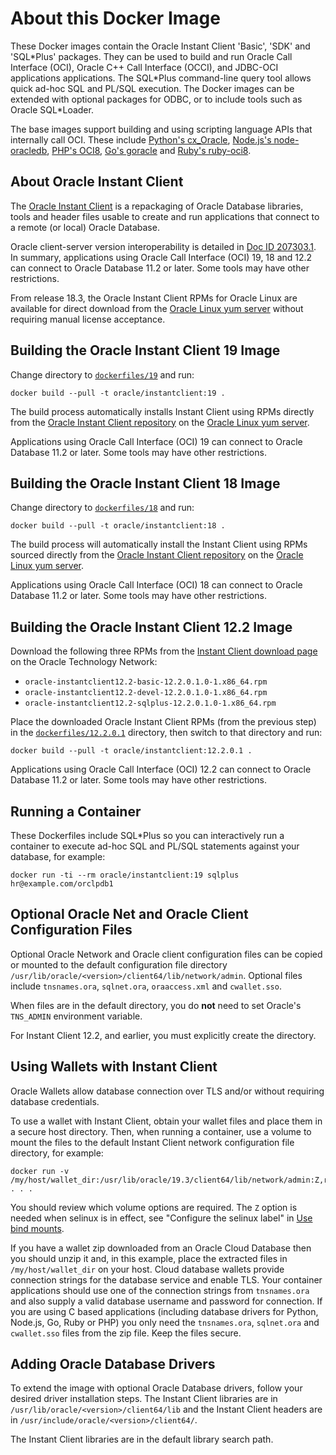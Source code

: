 # About this Docker Image

These Docker images contain the Oracle Instant Client 'Basic', 'SDK' and 'SQL\*Plus' packages.  They can be used to build and run Oracle Call Interface (OCI), Oracle C++ Call Interface (OCCI), and JDBC-OCI applications applications.  The SQL\*Plus command-line query tool allows quick ad-hoc SQL and PL/SQL execution.  The Docker images can be extended with optional packages for ODBC, or to include tools such as Oracle SQL\*Loader.

The base images support building and using scripting language APIs that internally call OCI.  These include [Python's cx_Oracle](https://yum.oracle.com/oracle-linux-python.html), [Node.js's node-oracledb](https://yum.oracle.com/oracle-linux-nodejs.html), [PHP's OCI8](https://yum.oracle.com/oracle-linux-php.html), [Go's goracle](https://github.com/go-goracle/goracle) and [Ruby's ruby-oci8](https://www.rubydoc.info/github/kubo/ruby-oci8).

## About Oracle Instant Client

The [Oracle Instant Client](https://www.oracle.com/technetwork/database/features/instant-client/) is a repackaging of Oracle Database libraries, tools and header files usable to create and run applications that connect to a remote (or local) Oracle Database.

Oracle client-server version interoperability is detailed in [Doc ID 207303.1](https://support.oracle.com/epmos/faces/DocumentDisplay?id=207303.1).  In summary, applications using Oracle Call Interface (OCI) 19, 18 and 12.2 can connect to Oracle Database 11.2 or later.  Some tools may have other restrictions.

From release 18.3, the Oracle Instant Client RPMs for Oracle Linux are available for direct download from the [Oracle Linux yum server](https://yum.oracle.com) without requiring manual license acceptance.

## Building the Oracle Instant Client 19 Image

Change directory to [`dockerfiles/19`](dockerfiles/19) and run:

```
docker build --pull -t oracle/instantclient:19 .
```

The build process automatically installs Instant Client using RPMs directly from the [Oracle Instant Client repository](https://yum.oracle.com/repo/OracleLinux/OL7/oracle/instantclient/x86_64/index.html) on the [Oracle Linux yum server](https://yum.oracle.com).

Applications using Oracle Call Interface (OCI) 19 can connect to
Oracle Database 11.2 or later.  Some tools may have other
restrictions.

## Building the Oracle Instant Client 18 Image

Change directory to [`dockerfiles/18`](dockerfiles/18) and run:

```
docker build --pull -t oracle/instantclient:18 .
```

The build process will automatically install the Instant Client using RPMs sourced directly from the [Oracle Instant Client repository](https://yum.oracle.com/repo/OracleLinux/OL7/oracle/instantclient/x86_64/index.html) on the [Oracle Linux yum server](https://yum.oracle.com).

Applications using Oracle Call Interface (OCI) 18 can connect to
Oracle Database 11.2 or later.  Some tools may have other
restrictions.

## Building the Oracle Instant Client 12.2 Image

Download the following three RPMs from the [Instant Client download page](https://www.oracle.com/database/technologies/instant-client/linux-x86-64-downloads.html) on the Oracle Technology Network:

- `oracle-instantclient12.2-basic-12.2.0.1.0-1.x86_64.rpm`
- `oracle-instantclient12.2-devel-12.2.0.1.0-1.x86_64.rpm`
- `oracle-instantclient12.2-sqlplus-12.2.0.1.0-1.x86_64.rpm`

Place the downloaded Oracle Instant Client RPMs (from the previous step) in the
[`dockerfiles/12.2.0.1`](dockerfiles/12.2.0.1) directory, then switch to that directory and run:

```
docker build --pull -t oracle/instantclient:12.2.0.1 .
```

Applications using Oracle Call Interface (OCI) 12.2 can connect to
Oracle Database 11.2 or later.  Some tools may have other
restrictions.

## Running a Container

These Dockerfiles include SQL\*Plus so you can interactively run a container to
execute ad-hoc SQL and PL/SQL statements against your database, for example:

```
docker run -ti --rm oracle/instantclient:19 sqlplus hr@example.com/orclpdb1
```

## Optional Oracle Net and Oracle Client Configuration Files

Optional Oracle Network and Oracle client configuration files can be
copied or mounted to the default configuration file directory
`/usr/lib/oracle/<version>/client64/lib/network/admin`.  Optional
files include `tnsnames.ora`, `sqlnet.ora`, `oraaccess.xml` and
`cwallet.sso`.

When files are in the default directory, you do **not** need to set
Oracle's `TNS_ADMIN` environment variable.

For Instant Client 12.2, and earlier, you must explicitly create the
directory.

## Using Wallets with Instant Client

Oracle Wallets allow database connection over TLS and/or without requiring
database credentials.

To use a wallet with Instant Client, obtain your wallet files and place them in
a secure host directory.  Then, when running a container, use a volume to mount
the files to the default Instant Client network configuration file directory,
for example:

```
docker run -v /my/host/wallet_dir:/usr/lib/oracle/19.3/client64/lib/network/admin:Z,ro . . .
```

You should review which volume options are required.  The `Z` option is needed
when selinux is in effect, see "Configure the selinux label" in [Use bind
mounts](https://docs.docker.com/storage/bind-mounts/).

If you have a wallet zip downloaded from an Oracle Cloud Database then you
should unzip it and, in this example, place the extracted files in
`/my/host/wallet_dir` on your host.  Cloud database wallets provide connection
strings for the database service and enable TLS.  Your container applications
should use one of the connection strings from `tnsnames.ora` and also supply a
valid database username and password for connection.  If you are using C based
applications (including database drivers for Python, Node.js, Go, Ruby or PHP)
you only need the `tnsnames.ora`, `sqlnet.ora` and `cwallet.sso` files from the
zip file.  Keep the files secure.

## Adding Oracle Database Drivers

To extend the image with optional Oracle Database drivers, follow your desired driver installation steps.  The Instant Client libraries are in `/usr/lib/oracle/<version>/client64/lib` and the Instant Client headers are in `/usr/include/oracle/<version>/client64/`.

The Instant Client libraries are in the default library search path.
